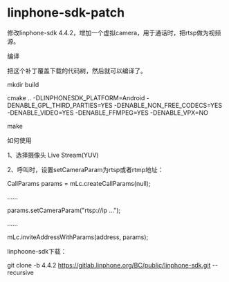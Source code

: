 # linphone-sdk-patch

修改linphone-sdk 4.4.2，增加一个虚拟camera，用于通话时，把rtsp做为视频源。

编译

把这个补丁覆盖下载的代码树，然后就可以编译了。

mkdir build

cmake .. -DLINPHONESDK_PLATFORM=Android -DENABLE_GPL_THIRD_PARTIES=YES -DENABLE_NON_FREE_CODECS=YES -DENABLE_VIDEO=YES -DENABLE_FFMPEG=YES -DENABLE_VPX=NO

make



如何使用

1、选择摄像头 Live Stream(YUV)

2、呼叫时，设置setCameraParam为rtsp或者rtmp地址：

CallParams params = mLc.createCallParams(null);

......

params.setCameraParam("rtsp://ip ..."); 

......

mLc.inviteAddressWithParams(address, params);


linphoone-sdk下载：

git clone -b 4.4.2 https://gitlab.linphone.org/BC/public/linphone-sdk.git --recursive
